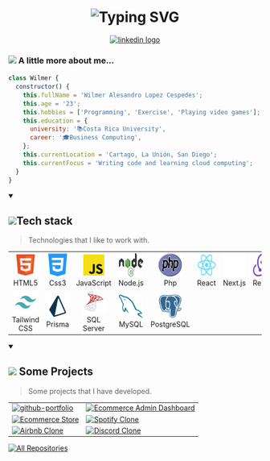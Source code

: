 <h1 align="center"> 
  <img src="https://readme-typing-svg.demolab.com?font=Fira+Code&size=30&duration=4000&pause=1000&color=2BBC8A&center=true&vCenter=true&width=435&lines=Hello%2C+there!;This+is+Wilmer+Lopez;Front-End+Developer;Nice+to+meet+you!" alt="Typing SVG" />
</h1>

<div align="center">
  <a href="https://www.linkedin.com/in/wilmer-lopez-cespedes/" target="_blank">
    <img src="https://raw.githubusercontent.com/maurodesouza/profile-readme-generator/master/src/assets/icons/social/linkedin/default.svg" width="52" height="40" alt="linkedin logo"  />
  </a>
</div>

### <img src="https://media.giphy.com/media/VgCDAzcKvsR6OM0uWg/giphy.gif" width="50"> A little more about me...

```javascript
class Wilmer {
  constructor() {
    this.fullName = 'Wilmer Alesandro Lopez Cespedes';
    this.age = '23';
    this.hobbies = ['Programming', 'Exercise', 'Playing video games'];
    this.education = {
      university: '📚Costa Rica University',
      career: '🎓Business Computing',
    };
    this.currentLocation = 'Cartago, La Unión, San Diego';
    this.currentFocus = 'Writing code and learning cloud computing';
  }
}
```

<details open>
  <summary><h2 align="left" id="macropower-tech"><img src="https://media.giphy.com/media/juua9i2c2fA0AIp2iq/giphy.gif" width="50">Tech stack</h2>

> Technologies that I like to work with.</summary>

  <table>
    <tr>
      <td align="center" width="96">
        <a href="#macropower-tech">
          <img src="./assets/html.png" width="48" height="48" alt="HTML5" />
        </a>
        <br>HTML5
      </td>
      <td align="center" width="96">
        <a href="#macropower-tech">
          <img src="./assets/css3.png" width="48" height="48" alt="Css3" />
        </a>
        <br>Css3
      </td>
      <td align="center" width="96">
        <a href="#macropower-tech">
          <img src="./assets/js.png" width="48" height="48" alt="JavaScript" />
        </a>
        <br>JavaScript
      </td>
      <td align="center" width="96">
        <a href="#macropower-tech">
          <img src="./assets/nodejs.png" width="48" height="48" alt="Nodejs" />
        </a>
        <br>Node.js
      </td>
      <td align="center" width="96">
        <a href="#macropower-tech">
          <img src="./assets/php.svg" width="48" height="48" alt="Php" />
        </a>
        <br>Php
      </td>
      <td align="center" width="96">
        <a href="#macropower-tech">
          <img src="./assets/react.png" width="48" height="48" alt="React" />
        </a>
        <br>React
      </td>
      <td align="center" width="96">
        <a href="#macropower-tech">
          <img src="./assets/nextjs.png" width="48" height="48" alt="Next.js" />
        </a>
        <br>Next.js
      </td>
      <td align="center" width="96">
        <a href="#macropower-tech">
          <img src="./assets/redux.png" width="48" height="48" alt="Redux" />
        </a>
        <br>Redux
      </td>
      <td align="center" width="96">
        <a href="#macropower-tech">
          <img src="./assets/ts.png" width="48" height="48" alt="TypeScript" />
        </a>
        <br>TypeScript
      </td>
    </tr>
    <tr>      
      <td align="center" width="96">
        <a href="#macropower-tech" >
          <img src="./assets/tailwind.png" width="48" height="48" alt="Tailwind CSS" />
        </a>
        <br>Tailwind CSS
      </td>
      <td align="center" width="96">
        <a href="#macropower-tech" >
          <img src="./assets/prisma.png" width="48" height="48" alt="Prisma" />
        </a>
        <br>Prisma
      </td>
      <td align="center" width="96">
        <a href="#macropower-tech" >
          <img src="./assets/microsoft-sql-server.png" width="48" height="48" alt="SQL Server" />
        </a>
        <br>SQL Server
      </td>
      <td align="center" width="96">
        <a href="#macropower-tech" >
          <img src="./assets/mysql.png" width="48" height="48" alt="MySQL" />
        </a>
        <br>MySQL
      </td>
      <td align="center" width="96">
        <a href="#macropower-tech" >
          <img src="./assets/postgresql.png" width="48" height="48" alt="PostgreSQL" />
        </a>
        <br>PostgreSQL
      </td>
    </tr>
  </table>
</details>

<details open> 
  <summary><h2><img src="https://media.giphy.com/media/YULPJoecGetvtOm1H0/giphy.gif" width="50"> Some Projects</h2>
  
  > Some projects that I have developed.</summary>
  
  <table>
    <tr>
      <td>
        <a href="https://github.com/WilmerL2000/portfolio-v2"><img width="400" height="auto" src="https://res.cloudinary.com/wils09/image/upload/v1693799428/GitHub/portfolio-v2/home_aq3wi6.webp" alt="github-portfolio"></a>
      </td>
      <td>
        <a href="https://github.com/WilmerL2000/ecommerce-admin"><img width="400" height="auto" src="https://res.cloudinary.com/wils09/image/upload/v1692461750/GitHub/ecommerce/admin%20dashboard/home_u8yorn.png" alt="Ecommerce Admin Dashboard"></a>
      </td>
    </tr>
      <td>
          <a href="https://github.com/WilmerL2000/ecommerce-store"><img width="400" height="auto" src="https://res.cloudinary.com/wils09/image/upload/v1692397309/GitHub/ecommerce/store/category_syvahg.png" alt="Ecommerce Store"></a>
        </td>
        <td>
          <a href="https://github.com/WilmerL2000/spotify-clone"><img width="400" height="auto" src="https://res.cloudinary.com/wils09/image/upload/v1692395770/GitHub/spotify-clone/home_cyndhz.png" alt="Spotify Clone"></a>
        </td>
    <tr>
    </tr>
      <td>
          <a href="https://github.com/WilmerL2000/airbnb-clone-app"><img width="400" height="auto" src="https://res.cloudinary.com/wils09/image/upload/v1686198213/GitHub/airbnb-clone/home_tw61su.jpg" alt="Airbnb Clone"></a>
        </td>
        <td>
          <a href="https://github.com/WilmerL2000/discord-clone"><img width="400" height="auto" src="https://res.cloudinary.com/wils09/image/upload/v1699306004/GitHub/discord-clone/home_akmwsy.webp" alt="Discord Clone"></a>
        </td>
    <tr>
    
  </table>

<a href="https://github.com/WilmerL2000?tab=repositories"><img alt="All Repositories" title="All Repositories" src="https://custom-icon-badges.demolab.com/badge/-Click%20Here%20For%20All%20My%20Repos-1F222E?style=for-the-badge&logoColor=white&logo=repo"/></a>

</details>
